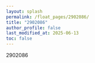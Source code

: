```yaml
---
layout: splash
permalink: /float_pages/2902086/
title: "2902086"
author_profile: false
last_modified_at: 2025-06-13
toc: false
---
```

 
2902086
